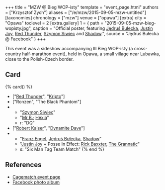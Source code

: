 +++
title = "MZW @ Bieg WOP-isty"
template = "event_page.html"
authors = ["Krzysztof Zych"]
aliases = ["/e/mzw/2015-09-05-mzw-untitled"]
[taxonomies]
chronology = ["mzw"]
venue = ["opawa"]
[extra]
city = "Opawa"
toclevel = 2
[extra.gallery]
1 = { path = "2015-09-05-mzw-bieg-wopisty.jpg", caption = "Official poster, featuring [Jędruś Bułecka](@/w/jedrus-bulecka.md), [Justin Joy](@/w/justin-joy.md), [Red Thunder](@/w/red-thunder.md), [Szymon Siwiec](@/w/szymon-siwiec.md) and [Shadow](@/w/shadow.md).", source = "Jędruś Bułecka @ Facebook" }
+++

This event was a sideshow accompanying III Bieg WOP-isty (a cross-country half-marathon event), held in Opawa, a small village near Lubawka, close to the Polish-Czech border.

## Card

{% card() %}
- ["[Red Thunder](@/w/red-thunder.md)", "[Kripto](@/w/kripto.md)"]
- ["Ronzen", "The Black Phantom"]
- - "[Szymon Siwiec](@/w/szymon-siwiec.md)"
  - "[Mr B.](@/w/mr-b.md); [Hexia](@/w/hexia.md)"
  - r: "DQ"
- ["[Robert Kaiser](@/w/robert-kaiser.md)", "[Dynamite Dave](@/w/dynamite-dave.md)"]
- - "[Franz Engel](@/w/franz-engel.md), [Jędruś Bułecka](@/w/jedrus-bulecka.md), [Shadow](@/w/shadow.md)"
  - "[Justin Joy](@/w/justin-joy.md) + Posse In Effect: [Rick Baxxter](@/w/rick-baxxter.md),
    [The Grannatic](@/w/the-grannatic.md)"
  - s: "Six Man Tag Team Match"
{% end %}

## References

* [Cagematch event page](https://www.cagematch.net/?id=1&nr=153089)
* [Facebook photo album](https://www.facebook.com/media/set/?set=a.688837451260484.1073741844.378963568914542&type=3)
